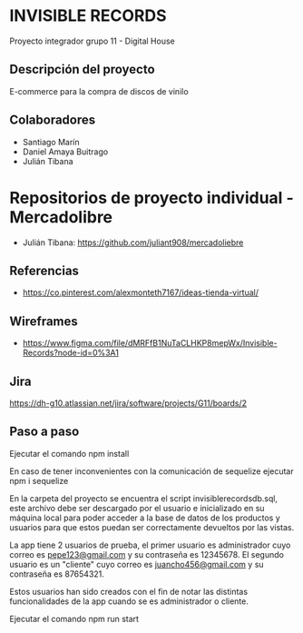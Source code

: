 # INVISIBLE RECORDS

Proyecto integrador grupo 11 - Digital House

## Descripción del proyecto

E-commerce para la compra de discos de vinilo

## Colaboradores

- Santiago Marín
- Daniel Amaya Buitrago
- Julián Tibana

# Repositorios de proyecto individual - Mercadolibre

- Julián Tibana: https://github.com/juliant908/mercadoliebre

## Referencias

- https://co.pinterest.com/alexmonteth7167/ideas-tienda-virtual/

## Wireframes

- https://www.figma.com/file/dMRFfB1NuTaCLHKP8mepWx/Invisible-Records?node-id=0%3A1

## Jira

https://dh-g10.atlassian.net/jira/software/projects/G11/boards/2

## Paso a paso

Ejecutar el comando npm install

En caso de tener inconvenientes con la comunicación de sequelize ejecutar npm i sequelize

En la carpeta del proyecto se encuentra el script invisiblerecordsdb.sql, este archivo debe ser descargado por el usuario e inicializado en su máquina local para poder acceder a la base de datos de los productos y usuarios para que estos puedan ser correctamente devueltos por las vistas.

La app tiene 2 usuarios de prueba, el primer usuario es administrador cuyo correo es pepe123@gmail.com y su contraseña es 12345678. El segundo usuario es un "cliente" cuyo correo es juancho456@gmail.com y su contraseña es 87654321.

Estos usuarios han sido creados con el fin de notar las distintas funcionalidades de la app cuando se es administrador o cliente.

Ejecutar el comando npm run start
